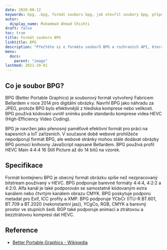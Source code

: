 ```yaml
---
date: 2020-08-12
keywords: bpg, .bpg, formát souboru bpg, jak otevřít soubory bpg, přípona .bpg, přípona bpg
autor:
  display_name: Muhammad Ahmad Chishti
draft: false
toc: true
title: Formát souboru BPG
linktitle: BPG
description: "Přečtěte si o formátu souborů BPG a rozhraních API, která mohou vytvářet a otevírat soubory BPG."
menu:
  docs:
    parent: "image"
lastmod: 2021-20-01
---
```


## Co je soubor BPG? ##

BPG (Better Portable Graphics) je souborový formát vytvořený Fabricem Bellardem v roce 2014 pro digitální obrázky. Navrhl BPG jako náhradu za JPEG, protože BPG bylo efektivnější z hlediska komprese nebo velikosti. BPG používá kódování uvnitř snímku podle standardu komprese videa HEVC (High-Efficiency Video Coding).

BPG je navržen jako přenosný paměťově efektivní formát pro práci na kapesních a IoT zařízeních. V současné době webové prohlížeče nepodporují formát BPG, ale webové stránky mohou stále dodávat obrázky BPG pomocí knihovny JavaScript napsané Bellardem. BPG používá profil HEVC Main 4:4:4 16 Still Picture až do 14 bitů na vzorek.

## Specifikace ##

Formát kontejneru BPG je obecný formát obrázku spíše než nezpracovaný bitstream používaný v HEVC. BPG podporuje barevné formáty 4:4:4, 4:2:2 a 4:2:0. Alfa kanál je také podporován se samostatně kódovaným extra kanálem nebo čtvrtým kanálem obrazu CMYK. BPG poskytuje podporu metadat pro Exif, ICC profily a XMP. BPG podporuje YCbCr (ITU-R BT.601, BT.709 a BT.2020 (nekonstantní jas)), YCgCo, RGB, CMYK a barevný prostor ve stupních šedi. BGP také podporuje animaci a ztrátovou a bezztrátovou kompresi dat HEVC.

## Reference ##

- [Better Portable Graphics - Wikipedia](https://en.wikipedia.org/wiki/Better_Portable_Graphics)

